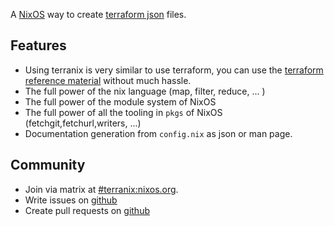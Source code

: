 A [NixOS](https://nixos.org) way to create
[terraform json](https://www.terraform.io/docs/configuration/syntax-json.html)
files.

## Features

- Using terranix is very similar to use terraform, you can use the
  [terraform reference material](https://www.terraform.io/docs/providers/index.html)
  without much hassle.
- The full power of the nix language (map, filter, reduce, ... )
- The full power of the module system of NixOS
- The full power of all the tooling in `pkgs` of NixOS (fetchgit,fetchurl,writers, ...)
- Documentation generation from `config.nix` as json or man page.

## Community

- Join via matrix at [#terranix:nixos.org](https://matrix.to/#/#terranix:nixos.org).
- Write issues on [github](https://github.com/terranix/terranix/issues)
- Create pull requests on [github](https://github.com/terranix/terranix/pulls)
